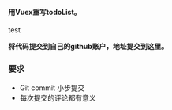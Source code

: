 #### 用Vuex重写todoList。
test 

**将代码提交到自己的github账户，地址提交到这里。**
### 要求
* Git commit 小步提交
* 每次提交的评论都有意义



